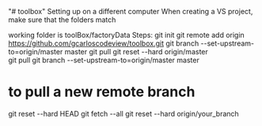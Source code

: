"# toolbox" 
Setting up on a different computer
When creating a VS project, make sure that the folders match

working folder is toolBox/factoryData
Steps:
git init
git remote add origin https://github.com/gcarloscodeview/toolbox.git
git branch --set-upstream-to=origin/master master
git pull
git reset --hard origin/master  
git pull
git branch --set-upstream-to=origin/master master

# to pull a new remote branch
git reset --hard HEAD
git fetch --all
git reset --hard origin/your_branch

